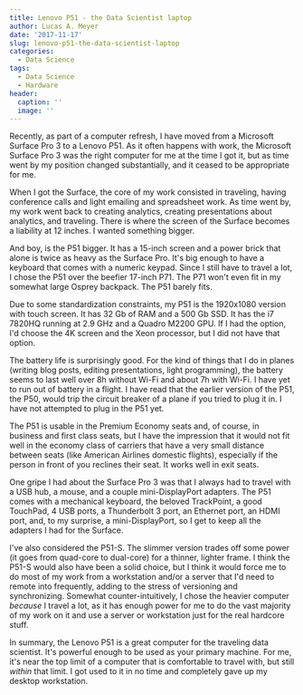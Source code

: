 ```yaml
---
title: Lenovo P51 - the Data Scientist laptop
author: Lucas A. Meyer
date: '2017-11-17'
slug: lenovo-p51-the-data-scientist-laptop
categories:
  - Data Science
tags:
  - Data Science
  - Hardware
header:
  caption: ''
  image: ''
---
```


Recently, as part of a computer refresh, I have moved from a Microsoft Surface Pro 3 to a Lenovo P51. 
As it often happens with work, the Microsoft Surface Pro 3 was the right computer for me at the time I 
got it, but as time went by my position changed substantially, and it ceased to be appropriate for me.

When I got the Surface, the core of my work consisted in traveling, having conference calls and
light emailing and spreadsheet work. As time went by, my work went back to creating analytics, 
creating presentations about analytics, and traveling. There is where the screen of the Surface 
becomes a liability at 12 inches. I wanted something bigger.

And boy, is the P51 bigger. It has a 15-inch screen and a power brick that alone is twice as heavy 
as the Surface Pro. It's big enough to have a keyboard that comes with a numeric keypad. Since I still
have to travel a lot, I chose the P51 over the beefier 17-inch P71. The P71 won't even fit in my 
somewhat large Osprey backpack. The P51 barely fits.

Due to some standardization constraints, my P51 is the 1920x1080 version with touch screen. It has 
32 Gb of RAM and a 500 Gb SSD. It has the i7 7820HQ running at 2.9 GHz and a Quadro M2200 GPU. If I
had the option, I'd choose the 4K screen and the Xeon processor, but I did not have that option. 

The battery life is surprisingly good. For the kind of things that I do in planes (writing blog posts,
editing presentations, light programming), the battery seems to last well over 8h without Wi-Fi and about 7h 
with Wi-Fi. I have yet to run out of battery in a flight. I have read that the earlier version 
of the P51, the P50, would trip the circuit breaker of a plane if you tried to plug it in. I have not
attempted to plug in the P51 yet.

The P51 is usable in the Premium Economy seats and, of course, in business and first class seats,
but I have the impression that it would not fit well in the economy class of carriers that have 
a very small distance between seats (like American Airlines domestic flights), especially if the
person in front of you reclines their seat. It works well in exit seats.

One gripe I had about the Surface Pro 3 was that I always had to travel with a USB hub, a mouse, and
a couple mini-DisplayPort adapters. The P51 comes with a mechanical keyboard, the beloved TrackPoint, 
a good TouchPad, 4 USB ports, a Thunderbolt 3 port, an Ethernet port, an HDMI port, and, to my surprise,
a mini-DisplayPort, so I get to keep all the adapters I had for the Surface. 

I've also considered the P51-S. The slimmer version trades off some power (it goes from quad-core to 
dual-core) for a thinner, lighter frame. I think the P51-S would also have been a solid choice, but I 
think it would force me to do most of my work from a workstation and/or a server that I'd need to 
remote into frequently, adding to the stress of versioning and synchronizing. Somewhat 
counter-intuitively, I chose the heavier computer _because_ I travel a lot, as it has enough power
for me to do the vast majority of my work on it and use a server or workstation just for the real
hardcore stuff. 

In summary, the Lenovo P51 is a great computer for the traveling data scientist. It's powerful enough
to be used as your primary machine. For me, it's near the top limit of a computer that is comfortable
to travel with, but still _within_ that limit. I got used to it in no time and completely gave up my
desktop workstation.
